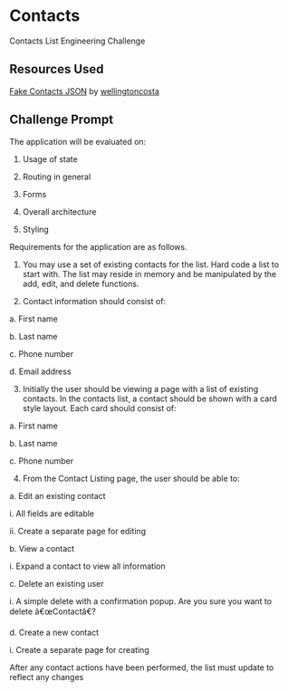 # Contacts

Contacts List Engineering Challenge

## Resources Used
[Fake Contacts JSON](https://github.com/wellingtoncosta/fake-contacts-json) by [wellingtoncosta](https://github.com/wellingtoncosta)

## Challenge Prompt

The application will be evaluated on:

1. Usage of state

2. Routing in general

3. Forms

4. Overall architecture

5. Styling



Requirements for the application are as follows.

1. You may use a set of existing contacts for the list. Hard code a list to start with. The list may reside in memory and be manipulated by the add, edit, and delete functions.

2. Contact information should consist of:

a. First name

b. Last name

c. Phone number

d. Email address

3. Initially the user should be viewing a page with a list of existing contacts. In the contacts list, a contact should be shown with a card style layout. Each card should consist of:

a. First name

b. Last name

c. Phone number

4. From the Contact Listing page, the user should be able to:

a. Edit an existing contact

i. All fields are editable

ii. Create a separate page for editing

b. View a contact

i. Expand a contact to view all information

c. Delete an existing user

i. A simple delete with a confirmation popup. Are you sure you want to delete â€œContactâ€?

d. Create a new contact

i. Create a separate page for creating

After any contact actions have been performed, the list must update to reflect any changes
 
